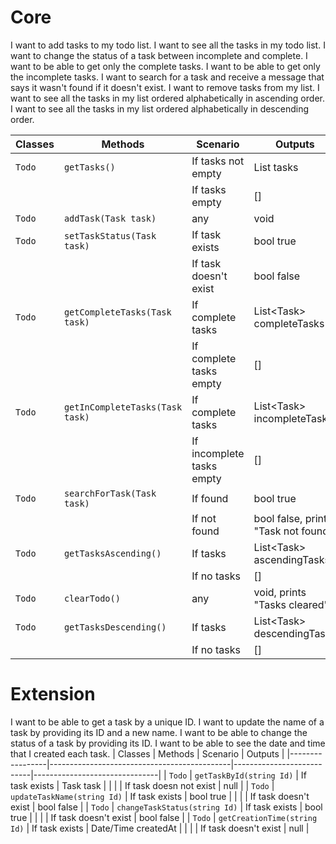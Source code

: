# Core
I want to add tasks to my todo list.
I want to see all the tasks in my todo list.
I want to change the status of a task between incomplete and complete.
I want to be able to get only the complete tasks.
I want to be able to get only the incomplete tasks.
I want to search for a task and receive a message that says it wasn't found if it doesn't exist.
I want to remove tasks from my list.
I want to see all the tasks in my list ordered alphabetically in ascending order.
I want to see all the tasks in my list ordered alphabetically in descending order.

| Classes         | Methods                                     | Scenario                  | Outputs                               |
|-----------------|---------------------------------------------|---------------------------|---------------------------------------|
| `Todo`          | `getTasks()`                                | If tasks not empty	      | List<Task> tasks                      |
|                 |                                             | If tasks empty            | []                                    |
| `Todo`	        | `addTask(Task task)`                        | any			                  | void			                            |
| `Todo`	        | `setTaskStatus(Task task)`                  | If task exists            | bool true			                        |
|                 |                                             | If task doesn't exist     | bool false                            |
| `Todo`	        | `getCompleteTasks(Task task)`               | If complete tasks         | List\<Task\> completeTasks       	      |
|                 |                                             | If complete tasks empty   | []                                    |
| `Todo`	        | `getInCompleteTasks(Task task)`             | If complete tasks         | List\<Task\> incompleteTasks            |
|                 |                                             | If incomplete tasks empty | []       	                            |
| `Todo`	        | `searchForTask(Task task)`                  | If found			            | bool true 			                        |
|                 |                                             | If not found			        | bool false, prints "Task not found" |
| `Todo`	        | `getTasksAscending()`                       | If tasks                  | List\<Task\> ascendingTasks             |
|                 |                                             | If no tasks               | []                                    |
| `Todo`	        | `clearTodo()`                               | any                       | void, prints "Tasks cleared"            |
| `Todo`	        | `getTasksDescending()`                      | If tasks                  | List\<Task\> descendingTasks            |
|                 |                                             | If no tasks               | []                                    |


# Extension
I want to be able to get a task by a unique ID.
I want to update the name of a task by providing its ID and a new name.
I want to be able to change the status of a task by providing its ID.
I want to be able to see the date and time that I created each task.
| Classes         | Methods                                     | Scenario                  | Outputs                       |
|-----------------|---------------------------------------------|---------------------------|-------------------------------|
| `Todo`          | `getTaskById(string Id)`                    | If task exists	        | Task task                     |
|                 |                                             | If task doesn not exist   | null                            |
| `Todo`          | `updateTaskName(string Id)`                 | If task exists	        | bool true                     |
|                 |                                             | If task doesn't exist     | bool false                    |
| `Todo`          | `changeTaskStatus(string Id)`               | If task exists	        | bool true                     |
|                 |                                             | If task doesn't exist     | bool false                    |
| `Todo`          | `getCreationTime(string Id)`                | If task exists	        | Date/Time createdAt           |
|                 |                                             | If task doesn't exist     | null                          |
